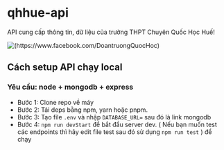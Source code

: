 # qhhue-api
API cung cấp thông tin, dữ liệu của trường THPT Chuyên Quốc Học Huế!

![(https://www.facebook.com/DoantruongQuocHoc)](https://i.imgur.com/VIuNBcd.png)

## Cách setup API chạy local
### Yêu cầu: node + mongodb + express
- Bước 1: Clone repo về máy
- Bước 2: Tải deps bằng npm, yarn hoặc pnpm.
- Bước 3: Tạo file `.env` và nhập `DATABASE_URL=` sau đó là link mongodb
- Bước 4: `npm run devStart` để bắt đầu server dev. ( Nếu bạn muốn test các endpoints thì hãy edit file test sau đó sử dụng `npm run test` ) để chạy
